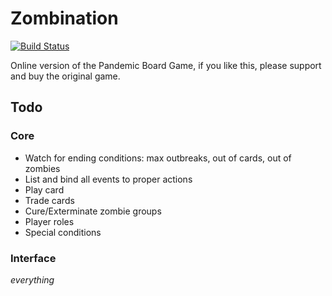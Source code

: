 # Zombination

[![Build Status](https://drone.io/github.com/luizbranco/zombination/status.png)](https://drone.io/github.com/luizbranco/zombination/latest)

Online version of the Pandemic Board Game, if you like this, please support and buy the original game.

## Todo

### Core

* Watch for ending conditions: max outbreaks, out of cards, out of zombies
* List and bind all events to proper actions
* Play card
* Trade cards
* Cure/Exterminate zombie groups
* Player roles
* Special conditions

### Interface

*everything*
